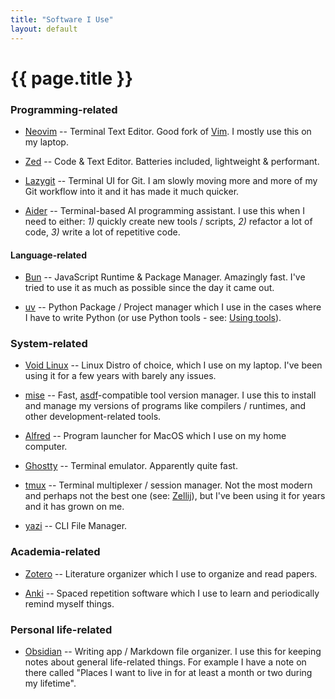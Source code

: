 ```yaml
---
title: "Software I Use"
layout: default
---
```


# {{ page.title }}

### Programming-related

- [Neovim](https://neovim.io) -- Terminal Text Editor. Good fork of
  [Vim](https://en.wikipedia.org/wiki/Bram_Moolenaar). I mostly use this on my
  laptop.

- [Zed](https://zed.dev/) -- Code & Text Editor. Batteries included,
  lightweight & performant.

- [Lazygit](https://github.com/jesseduffield/lazygit) -- Terminal UI for Git. I
  am slowly moving more and more of my Git workflow into it and it has made it
  much quicker.

- [Aider](https://aider.chat/) -- Terminal-based AI programming assistant. I
  use this when I need to either: _1)_ quickly create new tools / scripts, _2)_
  refactor a lot of code, _3)_ write a lot of repetitive code.

#### Language-related

- [Bun](https://bun.sh/) -- JavaScript Runtime & Package Manager. Amazingly
  fast. I've tried to use it as much as possible since the day it came out.

- [uv](https://docs.astral.sh/uv/) -- Python Package / Project manager which I
  use in the cases where I have to write Python (or use Python tools - see:
  [Using tools](https://docs.astral.sh/uv/guides/tools/)).

### System-related

- [Void Linux](https://voidlinux.org) -- Linux Distro of choice, which I use on
  my laptop. I've been using it for a few years with barely any issues.

- [mise](https://mise.jdx.dev/) -- Fast,
  [asdf](https://asdf-vm.com/)-compatible tool version manager. I use this to
  install and manage my versions of programs like compilers / runtimes, and
  other development-related tools.

- [Alfred](https://www.alfredapp.com/) -- Program launcher for MacOS which I
  use on my home computer.

- [Ghostty](https://ghostty.org) -- Terminal emulator. Apparently quite fast.

- [tmux](https://en.wikipedia.org/wiki/Tmux) -- Terminal multiplexer / session manager. Not the
  most modern and perhaps not the best one (see: [Zellij](https://zellij.dev/)),
  but I've been using it for years and it has grown on me.

- [yazi](https://github.com/sxyazi/yazi) -- CLI File Manager. 

### Academia-related

- [Zotero](https://www.zotero.org/) -- Literature organizer which I use to
  organize and read papers.

- [Anki](<https://en.wikipedia.org/wiki/Anki_(software)>) -- Spaced repetition
  software which I use to learn and periodically remind myself things.

### Personal life-related

- [Obsidian](https://obsidian.md) -- Writing app / Markdown file organizer. I
  use this for keeping notes about general life-related things. For example I
  have a note on there called "Places I want to live in for at least a month or
  two during my lifetime".
